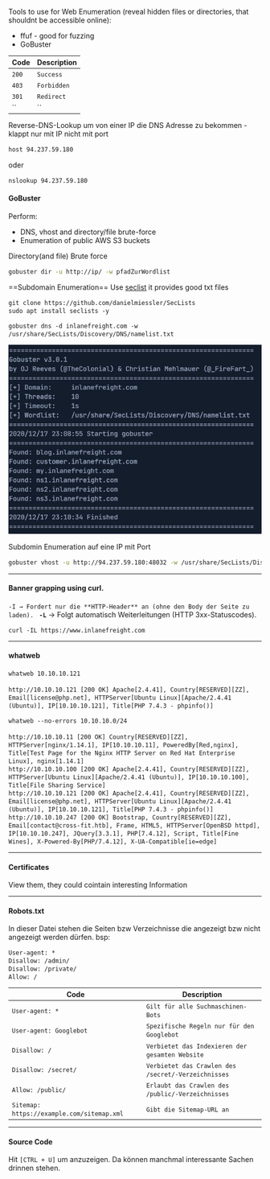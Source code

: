 Tools to use for Web Enumeration (reveal hidden files or directories, that shouldnt be accessible online):
- ffuf - good for fuzzing
- GoBuster

| Code  | Description |
| ----- | ----------- |
| `200` | `Success`   |
| `403` | `Forbidden` |
| `301` | `Redirect`  |
| ``    | ``          |
Reverse-DNS-Lookup um von einer IP die DNS Adresse zu bekommen - klappt nur mit IP nicht mit port
```bash
host 94.237.59.180
```
oder
```
nslookup 94.237.59.180
```

#### GoBuster

Perform:
- DNS, vhost and directory/file brute-force
- Enumeration of public AWS S3 buckets

Directory(and file) Brute force
```bash
gobuster dir -u http://ip/ -w pfadZurWordlist
```

==Subdomain Enumeration==
Use [seclist](https://github.com/danielmiessler/SecLists) it provides good txt files
```shell-session
git clone https://github.com/danielmiessler/SecLists
sudo apt install seclists -y
```

```shell
gobuster dns -d inlanefreight.com -w /usr/share/SecLists/Discovery/DNS/namelist.txt
```
![](CPTS/img/105f989aa9917b1b41b5d07668aa88ef_MD5.jpeg)

Subdomin Enumeration auf eine IP mit Port
```bash
gobuster vhost -u http://94.237.59.180:48032 -w /usr/share/SecLists/Discovery/DNS/namelist.txt

```
________________________________________________________________________

#### Banner grapping using curl. 
`-I → Fordert nur die **HTTP-Header** an (ohne den Body der Seite zu laden). `
**`-L`** → Folgt automatisch Weiterleitungen (HTTP 3xx-Statuscodes).
```shell
curl -IL https://www.inlanefreight.com
```

_____________________________________________________________________________________

#### whatweb
```shell
whatweb 10.10.10.121

http://10.10.10.121 [200 OK] Apache[2.4.41], Country[RESERVED][ZZ], Email[license@php.net], HTTPServer[Ubuntu Linux][Apache/2.4.41 (Ubuntu)], IP[10.10.10.121], Title[PHP 7.4.3 - phpinfo()]
```

```shell-session
whatweb --no-errors 10.10.10.0/24

http://10.10.10.11 [200 OK] Country[RESERVED][ZZ], HTTPServer[nginx/1.14.1], IP[10.10.10.11], PoweredBy[Red,nginx], Title[Test Page for the Nginx HTTP Server on Red Hat Enterprise Linux], nginx[1.14.1]
http://10.10.10.100 [200 OK] Apache[2.4.41], Country[RESERVED][ZZ], HTTPServer[Ubuntu Linux][Apache/2.4.41 (Ubuntu)], IP[10.10.10.100], Title[File Sharing Service]
http://10.10.10.121 [200 OK] Apache[2.4.41], Country[RESERVED][ZZ], Email[license@php.net], HTTPServer[Ubuntu Linux][Apache/2.4.41 (Ubuntu)], IP[10.10.10.121], Title[PHP 7.4.3 - phpinfo()]
http://10.10.10.247 [200 OK] Bootstrap, Country[RESERVED][ZZ], Email[contact@cross-fit.htb], Frame, HTML5, HTTPServer[OpenBSD httpd], IP[10.10.10.247], JQuery[3.3.1], PHP[7.4.12], Script, Title[Fine Wines], X-Powered-By[PHP/7.4.12], X-UA-Compatible[ie=edge]
```

______________________

#### Certificates
View them, they could cointain interesting Information

___

#### Robots.txt
In dieser Datei stehen die Seiten bzw Verzeichnisse die angezeigt bzw nicht angezeigt werden dürfen.  bsp:
```
User-agent: *
Disallow: /admin/
Disallow: /private/
Allow: /
```

|Code|Description|
|---|---|
|`User-agent: *`|`Gilt für alle Suchmaschinen-Bots`|
|`User-agent: Googlebot`|`Spezifische Regeln nur für den Googlebot`|
|`Disallow: /`|`Verbietet das Indexieren der gesamten Website`|
|`Disallow: /secret/`|`Verbietet das Crawlen des /secret/-Verzeichnisses`|
|`Allow: /public/`|`Erlaubt das Crawlen des /public/-Verzeichnisses`|
|`Sitemap: https://example.com/sitemap.xml`|`Gibt die Sitemap-URL an`|

___

#### Source Code
Hit `[CTRL + U]` um anzuzeigen. Da können manchmal interessante Sachen drinnen stehen.


